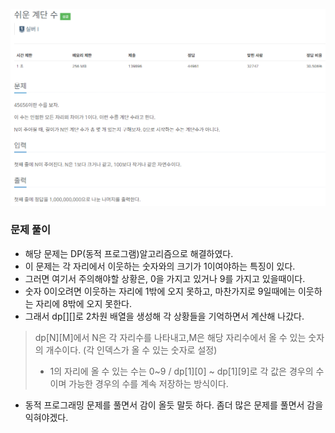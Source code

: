 ![img.png](image/쉬운_계단_수.png)
### 문제 풀이
- 해당 문제는 DP(동적 프로그램)알고리즘으로 해결하였다. 
- 이 문제는 각 자리에서 이웃하는 숫자와의 크기가 1이여야하는 특징이 있다.
- 그러면 여기서 주의해야할 상황은, 0을 가지고 있거나 9를 가지고 있을때이다.
- 숫자 0이오려면 이웃하는 자리에 1밖에 오지 못하고, 마찬가지로 9일때에는 이웃하는 자리에 8밖에 오지 못한다.
- 그래서 dp[][]로 2차원 배열을 생성해 각 상황들을 기억하면서 계산해 나갔다.
> dp[N][M]에서 N은 각 자리수를 나타내고,M은 해당 자리수에서 올 수 있는 숫자의 개수이다. (각 인덱스가 올 수 있는 숫자로 설정) 
> - 1의 자리에 올 수 있는 수는 0~9 / dp[1][0] ~ dp[1][9]로 각 값은 경우의 수이며 가능한 경우의 수를 계속 저장하는 방식이다.
- 동적 프로그래밍 문제를 풀면서 감이 올듯 말듯 하다. 좀더 많은 문제를 풀면서 감을 익혀야겠다.